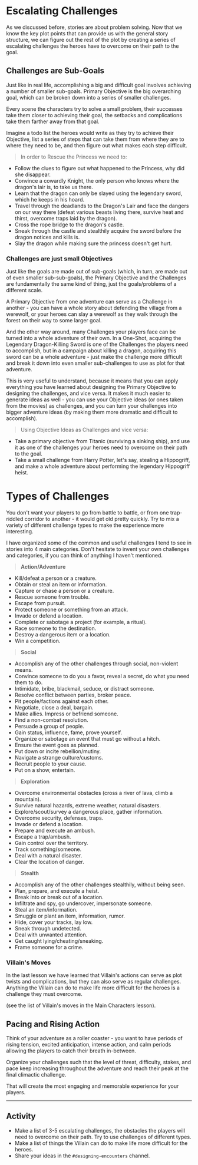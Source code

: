 # Escalating Challenges
As we discussed before, stories are about problem solving. Now that we know the key plot points that can provide us with the general story structure, we can figure out the rest of the plot by creating a series of escalating challenges the heroes have to overcome on their path to the goal.

## Challenges are Sub-Goals
Just like in real life, accomplishing a big and difficult goal involves achieving a number of smaller sub-goals. Primary Objective is the big overarching goal, which can be broken down into a series of smaller challenges. 

Every scene the characters try to solve a small problem, their successes take them closer to achieving their goal, the setbacks and complications take them farther away from that goal.

Imagine a todo list the heroes would write as they try to achieve their Objective, list a series of steps that can take them from where they are to where they need to be, and then figure out what makes each step difficult.

> In order to Rescue the Princess we need to:
- Follow the clues to figure out what happened to the Princess, why did she disappear.
- Convince a cowardly Knight, the only person who knows where the dragon's lair is, to take us there.
- Learn that the dragon can only be slayed using the legendary sword, which he keeps in his hoard.
- Travel through the deadlands to the Dragon's Lair and face the dangers on our way there (defeat various beasts living there, survive heat and thirst, overcome traps laid by the dragon).
- Cross the rope bridge to the dragon's castle.
- Sneak through the castle and stealthily acquire the sword before the dragon notices and kills is.
- Slay the dragon while making sure the princess doesn't get hurt.

### Challenges are just small Objectives
Just like the goals are made out of sub-goals (which, in turn, are made out of even smaller sub-sub-goals), the Primary Objective and the Challenges are fundamentally the same kind of thing, just the goals/problems of a different scale.

A Primary Objective from one adventure can serve as a Challenge in another - you can have a whole story about defending the village from a werewolf, or your heroes can slay a werewolf as they walk through the forest on their way to some larger goal. 

And the other way around, many Challenges your players face can be turned into a whole adventure of their own. In a One-Shot, acquiring the Legendary Dragon-Killing Sword is one of the Challenges the players need to accomplish, but in a campaign about killing a dragon, acquiring this sword can be a whole adventure - just make the challenge more difficult and break it down into even smaller sub-challenges to use as plot for that adventure.

This is very useful to understand, because it means that you can apply everything you have learned about designing the Primary Objective to designing the challenges, and vice versa. It makes it much easier to generate ideas as well - you can use your Objective ideas (or ones taken from the movies) as challenges, and you can turn your challenges into bigger adventure ideas (by making them more dramatic and difficult to accomplish).

> Using Objective Ideas as Challenges and vice versa:
- Take a primary objective from Titanic (surviving a sinking ship), and use it as one of the challenges your heroes need to overcome on their path to the goal.
- Take a small challenge from Harry Potter, let's say, stealing a Hippogriff, and make a whole adventure about performing the legendary Hippogriff heist.

# Types of Challenges
You don't want your players to go from battle to battle, or from one trap-riddled corridor to another - it would get old pretty quickly. Try to mix a variety of different challenge types to make the experience more interesting.

I have organized some of the common and useful challenges I tend to see in stories into 4 main categories. Don't hesitate to invent your own challenges and categories, if you can think of anything I haven't mentioned.

> **Action/Adventure**
- Kill/defeat a person or a creature.
- Obtain or steal an item or information.
- Capture or chase a person or a creature.
- Rescue someone from trouble.
- Escape from pursuit.
- Protect someone or something from an attack.
- Invade or defend a location.
- Complete or sabotage a project (for example, a ritual).
- Race someone to the destination.
- Destroy a dangerous item or a location.
- Win a competition.

> **Social**
- Accomplish any of the other challenges through social, non-violent means.
- Convince someone to do you a favor, reveal a secret, do what you need them to do.
- Intimidate, bribe, blackmail, seduce, or distract someone.
- Resolve conflict between parties, broker peace.
- Pit people/factions against each other.
- Negotiate, close a deal, bargain.
- Make allies. Impress or befriend someone.
- Find a non-combat resolution.
- Persuade a group of people.
- Gain status, influence, fame, prove yourself.
- Organize or sabotage an event that must go without a hitch.
- Ensure the event goes as planned.
- Put down or incite rebellion/mutiny.
- Navigate a strange culture/customs.
- Recruit people to your cause.
- Put on a show, entertain.

> **Exploration**
- Overcome environmental obstacles (cross a river of lava, climb a mountain).
- Survive natural hazards, extreme weather, natural disasters.
- Explore/scout/survey a dangerous place, gather information.
- Overcome security, defenses, traps.  
- Invade or defend a location.
- Prepare and execute an ambush.
- Escape a trap/ambush.
- Gain control over the territory.
- Track something/someone.
- Deal with a natural disaster.
- Clear the location of danger.

> **Stealth**
- Accomplish any of the other challenges stealthily, without being seen.
- Plan, prepare, and execute a heist.
- Break into or break out of a location.
- Infiltrate and spy, go undercover, impersonate someone.
- Steal an item/information.
- Smuggle or plant an item, information, rumor.
- Hide, cover your tracks, lay low.
- Sneak through undetected.
- Deal with unwanted attention.
- Get caught lying/cheating/sneaking.
- Frame someone for a crime.

### Villain's Moves
In the last lesson we have learned that Villain's actions can serve as plot twists and complications, but they can also serve as regular challenges. Anything the Villain can do to make life more difficult for the heroes is a challenge they must overcome.

(see the list of Villain's moves in the Main Characters lesson).

## Pacing and Rising Action
Think of your adventure as a roller coaster - you want to have periods of rising tension, excited anticipation, intense action, and calm periods allowing the players to catch their breath in-between.

Organize your challenges such that the level of threat, difficulty, stakes, and pace keep increasing throughout the adventure and reach their peak at the final climactic challenge.

That will create the most engaging and memorable experience for your players.

---

## Activity
- Make a list of 3-5 escalating challenges, the obstacles the players will need to overcome on their path. Try to use challenges of different types.
- Make a list of things the Villain can do to make life more difficult for the heroes.
- Share your ideas in the `#designing-encounters` channel.
